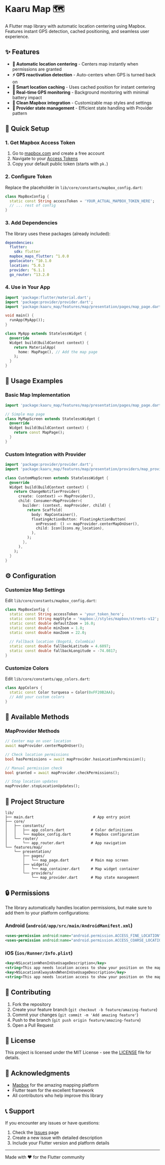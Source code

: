# Kaaru Map 🗺️

A Flutter map library with automatic location centering using Mapbox. Features instant GPS detection, cached positioning, and seamless user experience.

## ✨ Features

- **🎯 Automatic location centering** - Centers map instantly when permissions are granted
- **⚡ GPS reactivation detection** - Auto-centers when GPS is turned back on
- **💾 Smart location caching** - Uses cached position for instant centering
- **🔄 Real-time GPS monitoring** - Background monitoring with minimal battery impact
- **🎨 Clean Mapbox integration** - Customizable map styles and settings
- **📱 Provider state management** - Efficient state handling with Provider pattern

## 🚀 Quick Setup

### 1. Get Mapbox Access Token

1. Go to [mapbox.com](https://mapbox.com) and create a free account
2. Navigate to your [Access Tokens](https://account.mapbox.com/access-tokens/)
3. Copy your default public token (starts with `pk.`)

### 2. Configure Token

Replace the placeholder in `lib/core/constants/mapbox_config.dart`:

```dart
class MapBoxConfig {
  static const String accessToken = 'YOUR_ACTUAL_MAPBOX_TOKEN_HERE';
  // ... rest of config
}
```

### 3. Add Dependencies

The library uses these packages (already included):

```yaml
dependencies:
  flutter:
    sdk: flutter
  mapbox_maps_flutter: ^1.0.0
  geolocator: ^10.1.0
  location: ^5.0.3
  provider: ^6.1.1
  go_router: ^13.2.0
```

### 4. Use in Your App

```dart
import 'package:flutter/material.dart';
import 'package:provider/provider.dart';
import 'package:kaaru_map/features/map/presentation/pages/map_page.dart';

void main() {
  runApp(MyApp());
}

class MyApp extends StatelessWidget {
  @override
  Widget build(BuildContext context) {
    return MaterialApp(
      home: MapPage(), // Add the map page
    );
  }
}
```

## 📖 Usage Examples

### Basic Map Implementation

```dart
import 'package:kaaru_map/features/map/presentation/pages/map_page.dart';

// Simple map page
class MyMapScreen extends StatelessWidget {
  @override
  Widget build(BuildContext context) {
    return const MapPage();
  }
}
```

### Custom Integration with Provider

```dart
import 'package:provider/provider.dart';
import 'package:kaaru_map/features/map/presentation/providers/map_provider.dart';

class CustomMapScreen extends StatelessWidget {
  @override
  Widget build(BuildContext context) {
    return ChangeNotifierProvider(
      create: (context) => MapProvider(),
      child: Consumer<MapProvider>(
        builder: (context, mapProvider, child) {
          return Scaffold(
            body: MapContainer(),
            floatingActionButton: FloatingActionButton(
              onPressed: () => mapProvider.centerMapOnUser(),
              child: Icon(Icons.my_location),
            ),
          );
        },
      ),
    );
  }
}
```

## ⚙️ Configuration

### Customize Map Settings

Edit `lib/core/constants/mapbox_config.dart`:

```dart
class MapBoxConfig {
  static const String accessToken = 'your_token_here';
  static const String mapStyle = 'mapbox://styles/mapbox/streets-v12';
  static const double defaultZoom = 16.0;
  static const double minZoom = 1.0;
  static const double maxZoom = 22.0;
  
  // Fallback location (Bogotá, Colombia)
  static const double fallbackLatitude = 4.6097;
  static const double fallbackLongitude = -74.0817;
}
```

### Customize Colors

Edit `lib/core/constants/app_colors.dart`:

```dart
class AppColors {
  static const Color turquesa = Color(0xFF20B2AA);
  // Add your custom colors
}
```

## 🔧 Available Methods

### MapProvider Methods

```dart
// Center map on user location
await mapProvider.centerMapOnUser();

// Check location permissions
bool hasPermissions = await mapProvider.hasLocationPermission();

// Manual permission check
bool granted = await mapProvider.checkPermissions();

// Stop location updates
mapProvider.stopLocationUpdates();
```

## 📁 Project Structure

```
lib/
├── main.dart                           # App entry point
├── core/
│   ├── constants/
│   │   ├── app_colors.dart            # Color definitions
│   │   └── mapbox_config.dart         # Mapbox configuration
│   └── router/
│       └── app_router.dart            # App navigation
└── features/map/
    └── presentation/
        ├── pages/
        │   └── map_page.dart          # Main map screen
        ├── widgets/
        │   └── map_container.dart     # Map widget container
        └── providers/
            └── map_provider.dart      # Map state management
```

## 🔒 Permissions

The library automatically handles location permissions, but make sure to add them to your platform configurations:

### Android (`android/app/src/main/AndroidManifest.xml`)

```xml
<uses-permission android:name="android.permission.ACCESS_FINE_LOCATION" />
<uses-permission android:name="android.permission.ACCESS_COARSE_LOCATION" />
```

### iOS (`ios/Runner/Info.plist`)

```xml
<key>NSLocationWhenInUseUsageDescription</key>
<string>This app needs location access to show your position on the map</string>
<key>NSLocationAlwaysAndWhenInUseUsageDescription</key>
<string>This app needs location access to show your position on the map</string>
```

## 🤝 Contributing

1. Fork the repository
2. Create your feature branch (`git checkout -b feature/amazing-feature`)
3. Commit your changes (`git commit -m 'Add amazing feature'`)
4. Push to the branch (`git push origin feature/amazing-feature`)
5. Open a Pull Request

## 📄 License

This project is licensed under the MIT License - see the [LICENSE](LICENSE) file for details.

## 🙏 Acknowledgments

- [Mapbox](https://mapbox.com) for the amazing mapping platform
- Flutter team for the excellent framework
- All contributors who help improve this library

## 📞 Support

If you encounter any issues or have questions:

1. Check the [Issues](https://github.com/leodan87/kaaru_map/issues) page
2. Create a new issue with detailed description
3. Include your Flutter version and platform details

---

Made with ❤️ for the Flutter community